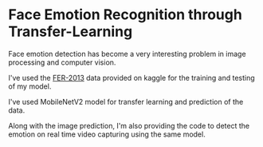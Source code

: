 
# Face Emotion Recognition through Transfer-Learning

Face emotion detection has become a very interesting problem in image processing and computer vision.

I've used the [FER-2013](https://www.kaggle.com/datasets/msambare/fer2013?resource=download) data provided on kaggle for the training and testing of my model.

I've used MobileNetV2 model for transfer learning and prediction of the data.

Along with the image prediction, I'm also providing the code to detect the emotion on real time video capturing using the same model.


